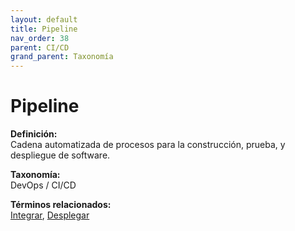 ```yaml
---
layout: default
title: Pipeline
nav_order: 38
parent: CI/CD
grand_parent: Taxonomía
---
```


# Pipeline

**Definición:**  
Cadena automatizada de procesos para la construcción, prueba, y despliegue de software.

**Taxonomía:**  
DevOps / CI/CD

**Términos relacionados:**  
[Integrar](https://maleniski.github.io/diccionario-angl-tec-mx/docs/taxonomia/devops-/-ci/cd/integrar.html), [Desplegar](https://maleniski.github.io/diccionario-angl-tec-mx/docs/taxonomia/devops-/-ci/cd/desplegar.html)
